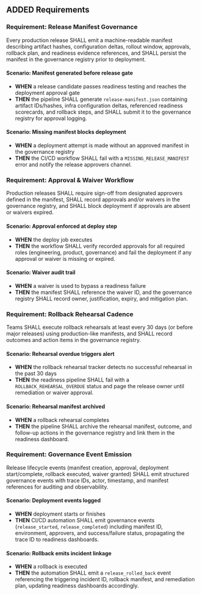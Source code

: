 ## ADDED Requirements
### Requirement: Release Manifest Governance
Every production release SHALL emit a machine-readable manifest describing artifact hashes, configuration deltas, rollout window, approvals, rollback plan, and readiness evidence references, and SHALL persist the manifest in the governance registry prior to deployment.

#### Scenario: Manifest generated before release gate
- **WHEN** a release candidate passes readiness testing and reaches the deployment approval gate
- **THEN** the pipeline SHALL generate `release-manifest.json` containing artifact IDs/hashes, infra configuration deltas, referenced readiness scorecards, and rollback steps, and SHALL submit it to the governance registry for approval logging.

#### Scenario: Missing manifest blocks deployment
- **WHEN** a deployment attempt is made without an approved manifest in the governance registry
- **THEN** the CI/CD workflow SHALL fail with a `MISSING_RELEASE_MANIFEST` error and notify the release approvers channel.

### Requirement: Approval & Waiver Workflow
Production releases SHALL require sign-off from designated approvers defined in the manifest, SHALL record approvals and/or waivers in the governance registry, and SHALL block deployment if approvals are absent or waivers expired.

#### Scenario: Approval enforced at deploy step
- **WHEN** the deploy job executes
- **THEN** the workflow SHALL verify recorded approvals for all required roles (engineering, product, governance) and fail the deployment if any approval or waiver is missing or expired.

#### Scenario: Waiver audit trail
- **WHEN** a waiver is used to bypass a readiness failure
- **THEN** the manifest SHALL reference the waiver ID, and the governance registry SHALL record owner, justification, expiry, and mitigation plan.

### Requirement: Rollback Rehearsal Cadence
Teams SHALL execute rollback rehearsals at least every 30 days (or before major releases) using production-like manifests, and SHALL record outcomes and action items in the governance registry.

#### Scenario: Rehearsal overdue triggers alert
- **WHEN** the rollback rehearsal tracker detects no successful rehearsal in the past 30 days
- **THEN** the readiness pipeline SHALL fail with a `ROLLBACK_REHEARSAL_OVERDUE` status and page the release owner until remediation or waiver approval.

#### Scenario: Rehearsal manifest archived
- **WHEN** a rollback rehearsal completes
- **THEN** the pipeline SHALL archive the rehearsal manifest, outcome, and follow-up actions in the governance registry and link them in the readiness dashboard.

### Requirement: Governance Event Emission
Release lifecycle events (manifest creation, approval, deployment start/complete, rollback executed, waiver granted) SHALL emit structured governance events with trace IDs, actor, timestamp, and manifest references for auditing and observability.

#### Scenario: Deployment events logged
- **WHEN** deployment starts or finishes
- **THEN** CI/CD automation SHALL emit governance events (`release_started`, `release_completed`) including manifest ID, environment, approvers, and success/failure status, propagating the trace ID to readiness dashboards.

#### Scenario: Rollback emits incident linkage
- **WHEN** a rollback is executed
- **THEN** the automation SHALL emit a `release_rolled_back` event referencing the triggering incident ID, rollback manifest, and remediation plan, updating readiness dashboards accordingly.
